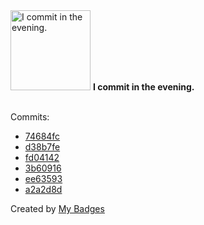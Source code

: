 <img src="https://my-badges.github.io/my-badges/evening-commits.png" alt="I commit in the evening." title="I commit in the evening." width="128">
<strong>I commit in the evening.</strong>
<br><br>

Commits:

- <a href="https://github.com/ksysoev/go-templ/commit/74684fc0da8b228c7a224a0b5e0fcae1b6e0336a">74684fc</a>
- <a href="https://github.com/ksysoev/go-templ/commit/d38b7fe4599235239f733ccb1c3291ca54713d93">d38b7fe</a>
- <a href="https://github.com/ksysoev/nvim/commit/fd04142b58ddefedd7bb6df5274e7eb83a9d915f">fd04142</a>
- <a href="https://github.com/ksysoev/go-templ/commit/3b609163583be2c3e6367f7d9cf6d507fbde778f">3b60916</a>
- <a href="https://github.com/ksysoev/go-templ/commit/ee63593dd81bbcb9ec842f4ba48c97d2bf321a82">ee63593</a>
- <a href="https://github.com/ksysoev/go-templ/commit/a2a2d8d0aa2a90014aefc0452b0c7808e69ebec2">a2a2d8d</a>


Created by <a href="https://github.com/my-badges/my-badges">My Badges</a>